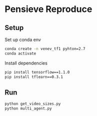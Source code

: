# Pensieve Reproduce

## Setup

Set up conda env

```bash
conda create -n venev_tf1 pyhton=2.7
conda activate
```

Install dependencies

```bash
pip install tensorflow==1.1.0
pip install tflearn==0.3.1
```

## Run

```bash
python get_video_sizes.py
python multi_agent.py
```
